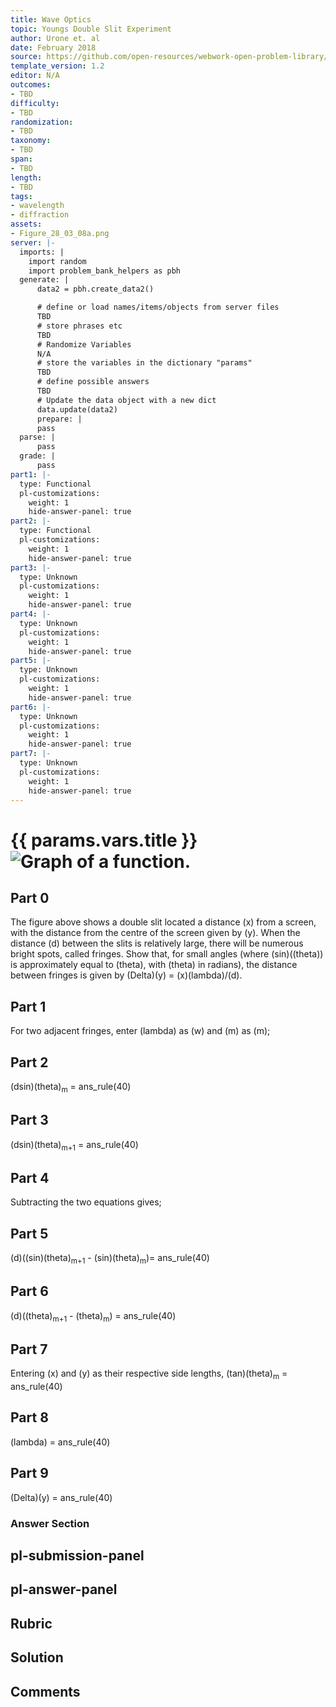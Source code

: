 ```yaml
---
title: Wave Optics
topic: Youngs Double Slit Experiment
author: Urone et. al
date: February 2018
source: https://github.com/open-resources/webwork-open-problem-library/tree/master/Contrib/BrockPhysics/College_Physics_Urone/27.Wave_Optics/Youngs_Double_Slit_Experiment/NU_U17-27-03-013.pg
template_version: 1.2
editor: N/A
outcomes:
- TBD
difficulty:
- TBD
randomization:
- TBD
taxonomy:
- TBD
span:
- TBD
length:
- TBD
tags:
- wavelength
- diffraction
assets:
- Figure_28_03_08a.png
server: |-
  imports: |
    import random
    import problem_bank_helpers as pbh
  generate: |
      data2 = pbh.create_data2()

      # define or load names/items/objects from server files
      TBD
      # store phrases etc
      TBD
      # Randomize Variables
      N/A
      # store the variables in the dictionary "params"
      TBD
      # define possible answers
      TBD
      # Update the data object with a new dict
      data.update(data2)
      prepare: |
      pass
  parse: |
      pass
  grade: |
      pass
part1: |-
  type: Functional
  pl-customizations:
    weight: 1
    hide-answer-panel: true
part2: |-
  type: Functional
  pl-customizations:
    weight: 1
    hide-answer-panel: true
part3: |-
  type: Unknown
  pl-customizations:
    weight: 1
    hide-answer-panel: true
part4: |-
  type: Unknown
  pl-customizations:
    weight: 1
    hide-answer-panel: true
part5: |-
  type: Unknown
  pl-customizations:
    weight: 1
    hide-answer-panel: true
part6: |-
  type: Unknown
  pl-customizations:
    weight: 1
    hide-answer-panel: true
part7: |-
  type: Unknown
  pl-customizations:
    weight: 1
    hide-answer-panel: true
---
```


# {{ params.vars.title }}![Graph of a function.](Figure_28_03_08a.png)

## Part 0 
The figure above shows a double slit located a distance (x) from a screen, with the distance from the centre of the screen given by (y). When the distance (d) between the slits is relatively large, there will be numerous bright spots, called fringes. Show that, for small angles (where (sin)((theta)) is approximately equal to (theta), with (theta) in radians), the distance between fringes is given by (Delta)(y) = (x)(lambda)/(d). 
## Part 1 
For two adjacent fringes, enter (lambda) as (w) and (m) as (m); 
## Part 2 
(dsin)(theta)<sub>m</sub> = ans_rule(40) 
## Part 3 
(dsin)(theta)<sub>m+1</sub> = ans_rule(40) 
## Part 4 
Subtracting the two equations gives; 
## Part 5 
(d)((sin)(theta)<sub>m+1</sub> - (sin)(theta)<sub>m</sub>)= ans_rule(40) 
## Part 6 
(d)((theta)<sub>m+1</sub> - (theta)<sub>m</sub>) = ans_rule(40) 
## Part 7 
Entering (x) and (y) as their respective side lengths, (tan)(theta)<sub>m</sub> = ans_rule(40) 
## Part 8 
(lambda) = ans_rule(40) 
## Part 9 
(Delta)(y) = ans_rule(40) 


### Answer Section 


## pl-submission-panel 


## pl-answer-panel 


## Rubric 


## Solution 


## Comments 


